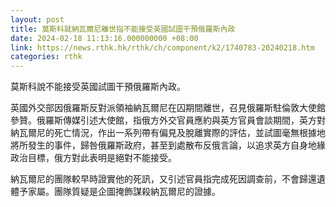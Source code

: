 ```yaml
---
layout: post
title: 莫斯科就納瓦爾尼離世指不能接受英國試圖干預俄羅斯內政
date: 2024-02-18 11:13:16.000000000 +08:00
link: https://news.rthk.hk/rthk/ch/component/k2/1740783-20240218.htm
categories: rthk
---
```


莫斯科說不能接受英國試圖干預俄羅斯內政。

英國外交部因俄羅斯反對派領袖納瓦爾尼在囚期間離世，召見俄羅斯駐倫敦大使館參贊。俄羅斯傳媒引述大使館，指俄方外交官員應約與英方官員會談期間，英方對納瓦爾尼的死亡情況，作出一系列帶有偏見及脫離實際的評估，並試圖毫無根據地將所發生的事件，歸咎俄羅斯政府，甚至到處散布反俄言論，以追求英方自身地緣政治目標，俄方對此表明是絕對不能接受。

納瓦爾尼的團隊較早時證實他的死訊，又引述官員指完成死因調查前，不會歸還遺體予家屬。團隊質疑是企圖掩飾謀殺納瓦爾尼的證據。
